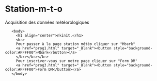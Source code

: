 # Station-m-t-o
Acquisition des données météorologiques
<!DOCTYPE html>
<html>
    <head>
	 <title>Mbark page</title>
	</head>
	
	   <body>
	     <h1 align="center">nkinit.</h1>
		 <hr>
		 Pour passer à la page station météo cliquer sur "Mbark" 	
		 <a href="prog1.html" target="_Blank"><button style="background-color:#FFFF00">Mbark</button></a>
		 </br></br></br>
		 Pour inscriver-vous sur notre page cliquer sur "Form DM" 	
		 <a href="prog3.html" target="_Blank"><button style="background-color:#FFFF00">Form DM</button></a>
	   </body>
	   
</html>

